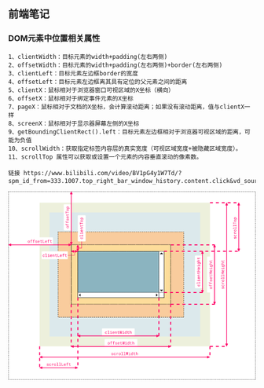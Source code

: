 ## 前端笔记



### DOM元素中位置相关属性

```
1、clientWidth：目标元素的width+padding(左右两侧)
2、offsetWidth：目标元素的width+padding(左右两侧)+border(左右两侧)
3、clientLeft：目标元素左边框border的宽度
4、offsetLeft：目标元素左边框离其具有定位的父元素之间的距离
5、clientX：鼠标相对于浏览器窗口可视区域的X坐标（横向）
6、offsetX：鼠标相对于绑定事件元素的X坐标
7、pageX：鼠标相对于文档的X坐标，会计算滚动距离；如果没有滚动距离，值与clientX一样
8、screenX：鼠标相对于显示器屏幕左侧的X坐标
9、getBoundingClientRect().left：目标元素左边框相对于浏览器可视区域的距离，可能为负值
10、scrollWidth：获取指定标签内容层的真实宽度（可视区域宽度+被隐藏区域宽度）。
11、scrollTop 属性可以获取或设置一个元素的内容垂直滚动的像素数。

链接 https://www.bilibili.com/video/BV1pG4y1W7Td/?spm_id_from=333.1007.top_right_bar_window_history.content.click&vd_source=3db4816f451357c6886d30e960368425
```

![img](img/L0hUTUw15byA5Y-R5paH5qGjL2ltYWdlcy9Dc3NCb3hNb2RlbC5wbmc-1689809073095-5.png)
